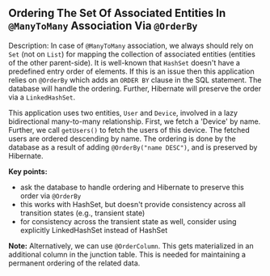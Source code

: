 ## Ordering The Set Of Associated Entities In `@ManyToMany` Association Via `@OrderBy`

Description: In case of `@ManyToMany` association, we always should rely on `Set` (not on `List`) for mapping the collection of associated entities (entities of the other parent-side). It is well-known that `HashSet` doesn't have a predefined entry order of elements. If this is an issue then this application relies on `@OrderBy` which adds an `ORDER BY` clause in the SQL statement. The database will handle the ordering. Further, Hibernate will preserve the order via a `LinkedHashSet`.

This application uses two entities, `User` and `Device`, involved in a lazy bidirectional many-to-many relationship. First, we fetch a 'Device' by name. Further, we call `getUsers()` to fetch the users of this device. The fetched users are ordered descending by name. The ordering is done by the database as a result of adding `@OrderBy("name DESC")`, and is preserved by Hibernate.

**Key points:**

- ask the database to handle ordering and Hibernate to preserve this order via `@OrderBy`
- this works with HashSet, but doesn't provide consistency across all transition states (e.g., transient state)
- for consistency across the transient state as well, consider using explicitly LinkedHashSet instead of HashSet

**Note:** Alternatively, we can use `@OrderColumn`. This gets materialized in an additional column in the junction table. This is needed for maintaining a permanent ordering of the related data.

